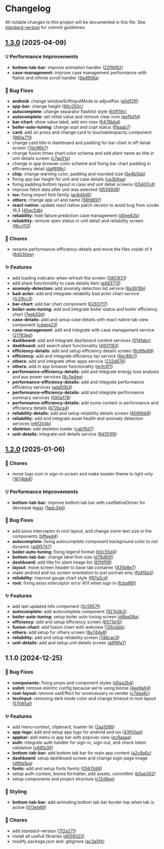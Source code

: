 # Changelog

All notable changes to this project will be documented in this file. See [standard-version](https://github.com/conventional-changelog/standard-version) for commit guidelines.

## [1.3.0](https://github.com/badawi1713/soket-mobile/compare/v1.2.0...v1.3.0) (2025-04-09)


### 💡 Performance Improvements

* **bottom-tab-bar:** improve animation handler ([22f9082](https://github.com/badawi1713/soket-mobile/commit/22f90828b0df430d79bad136acb67b2f59bfc355))
* **case-management:** improve case management performance with flatlist and infinite scroll handler ([9ad959a](https://github.com/badawi1713/soket-mobile/commit/9ad959a33dc4c077ea7168ebfe2f31a59b66ad7d))


### 🐛 Bug Fixes

* **android:** change windowSoftInputMode to adjustPan ([a0df2ff](https://github.com/badawi1713/soket-mobile/commit/a0df2ff34ecd300695cffe2623a10a2bedaae6a3))
* **app-bar:** change height ([96c050c](https://github.com/badawi1713/soket-mobile/commit/96c050ca7b12e56277a1155b800c0446750ecbc7))
* **autocomplete:** change separator flashlist style ([60ff19c](https://github.com/badawi1713/soket-mobile/commit/60ff19cfe0132637d90b38c9fa2f7af939bc5fa1))
* **autocomplete:** set initial value and remove clear icon ([eef5d1d](https://github.com/badawi1713/soket-mobile/commit/eef5d1d23ef9ebf8bfc0f44b031b17c4889feb79))
* **bar-chart:** show value label, add min-max ([6478bbd](https://github.com/badawi1713/soket-mobile/commit/6478bbd3ff2df5659d7df840256533b584882b0c))
* **boiler-auto-tuning:** change sopt and copt status ([ffaaab7](https://github.com/badawi1713/soket-mobile/commit/ffaaab7110c75ced874b379fd3d28842c2814824))
* **card:** add on press and change card to touchableopacity component ([960e711](https://github.com/badawi1713/soket-mobile/commit/960e71122337cbf1a2d80daefb204b975359f027))
* change card title in dashboard and padding for bar chart in eff detail screen ([7dc96b7](https://github.com/badawi1713/soket-mobile/commit/7dc96b70b561ebfaf9c23d8297e3b0557df5edee))
* change fusion times chart color schema and add plant name as title in unit details screen ([c7ae21a](https://github.com/badawi1713/soket-mobile/commit/c7ae21a908648dd0d800c5d366e257fdbad89144))
* change in app browser color scheme and fixing bar chart padding in efficiency detail ([daf699c](https://github.com/badawi1713/soket-mobile/commit/daf699c2a6366240a70d0fbdae5cafc1d04140a7))
* **chip:** change warning color, padding and rounded size ([5e4b5bb](https://github.com/badawi1713/soket-mobile/commit/5e4b5bb7395219601776f90fa4f684f2e3668a36))
* fixing app bar height for unit and case details ([ca3b9aa](https://github.com/badawi1713/soket-mobile/commit/ca3b9aaab99f4d9c23798e55abffe67a7ec41c28))
* fixing padding bottom layout in case and unit detail screens ([05407c4](https://github.com/badawi1713/soket-mobile/commit/05407c417cc04db4ef76b211e355f928dda1779f))
* improve fetch data after unit was selected ([9559808](https://github.com/badawi1713/soket-mobile/commit/9559808b166cd32903a48f36a07ce8d21f085ad8))
* **ios:** fixing import font family ([ac6d4d5](https://github.com/badawi1713/soket-mobile/commit/ac6d4d59e1a7646d9f673c2c971b1ee6fe47374f))
* **others:** change app url and name ([58fd897](https://github.com/badawi1713/soket-mobile/commit/58fd89772af841c4bc5ff904ffaa41e593931ca0))
* **react-native:** update react native patch version to avoid bug from xcode 16.3 ([45ec5db](https://github.com/badawi1713/soket-mobile/commit/45ec5db91a252ef708e53fdc7f2f96aacef6c865))
* **reliability:** hide failure prediction case management ([d0ee82b](https://github.com/badawi1713/soket-mobile/commit/d0ee82bf1ac4b949dfe853138331356ab21c60d9))
* **reliability:** remove open status in unit detail and reliability screen ([f6cc112](https://github.com/badawi1713/soket-mobile/commit/f6cc1123b8ff77369fdb1fbc3cd1069282521690))


### 🚚 Chores

* rename performance-efficiency-details and move the files inside of it ([6d030ee](https://github.com/badawi1713/soket-mobile/commit/6d030eedf9a7b553e7fb9be93866ffa4d21ba9d0))


### ✨ Features

* add loading indicator when refresh the screen ([0803f21](https://github.com/badawi1713/soket-mobile/commit/0803f21e837e2714fb19e718b51a62533dba46b7))
* add share functionality to case details item ([a483713](https://github.com/badawi1713/soket-mobile/commit/a483713043c3eae07e08ce487bd665c52dda400d))
* **anomaly-detection:** add anomaly detection list service ([8a3619b](https://github.com/badawi1713/soket-mobile/commit/8a3619b8422df88fafccab146b2369ccef711217))
* **bad-actor:** add and integrate reliability bad actor chart service ([1c29cc3](https://github.com/badawi1713/soket-mobile/commit/1c29cc32b119bf630ce613ad4513f712d378c432))
* **bar-chart:** add bar chart component ([62837f7](https://github.com/badawi1713/soket-mobile/commit/62837f7c158c6cf28b6c8cdd578aad5dfd92306a))
* **boiler-auto-tuning:** add and integrate boiler status and boiler efficiency chart ([7eeb50d](https://github.com/badawi1713/soket-mobile/commit/7eeb50dcb2fb954d8167647b3825af0c38f6064f))
* **case-details:** add and setup case details with react native tab view component ([cddee23](https://github.com/badawi1713/soket-mobile/commit/cddee23bb3f6b9976f362745558c2ac610490903))
* **case-management:** add and integrate with case management service ([21783ed](https://github.com/badawi1713/soket-mobile/commit/21783ed2bfc3faf61976c86e1032277f8d36a1c6))
* **dashboard:** add and integrate dashboard content services ([514fabc](https://github.com/badawi1713/soket-mobile/commit/514fabc77b71e519fd306a21bd0ffde60f98141a))
* **dashboard:** add search plant functionality ([4931183](https://github.com/badawi1713/soket-mobile/commit/4931183064618017c24037d2df6498461fa4a20f))
* **efficiency-details:** add and setup efficiency details screen ([9c86e89](https://github.com/badawi1713/soket-mobile/commit/9c86e895ee28fd82e68371316b672cebfc136057))
* **efficiency:** add and integrate efficiency kpi service ([6ec86c1](https://github.com/badawi1713/soket-mobile/commit/6ec86c19b52181b05fcd385027b86e300300d6d8))
* **others:** add and integrate other apps service ([232d674](https://github.com/badawi1713/soket-mobile/commit/232d674df79c9fb162bd83d5893791ea58e1f417))
* **others:** add in app browser functionality ([ecfc6f1](https://github.com/badawi1713/soket-mobile/commit/ecfc6f125ee9d87a866ef9116eee872a8deab6e2))
* **performance-efficiency-details:** add and integrate energy loss analysis and aux power services ([8c3e4ee](https://github.com/badawi1713/soket-mobile/commit/8c3e4eece5691efc45ceb2942910327ddbdee745))
* **performance-efficiency-details:** add and integrate performance efficiency services ([add01b3](https://github.com/badawi1713/soket-mobile/commit/add01b3c1f670883933f422b57f2cfb255d35ae9))
* **performance-efficiency-details:** add and integrate performance summary services ([590a178](https://github.com/badawi1713/soket-mobile/commit/590a178359827bd6187acef4ae0014b95c812eb6))
* **performance-efficiency-details:** add some content in performance and efficiency details ([672bca4](https://github.com/badawi1713/soket-mobile/commit/672bca4f598d63f058485294de76a510a5f94ed9))
* **reliability-details:** add and setup reliability details screen ([4089bb9](https://github.com/badawi1713/soket-mobile/commit/4089bb9af62f7f5457d7cc7330fd7acde7eb602d))
* **reliability:** add and integrate asset health and anomaly detection services ([e6f204b](https://github.com/badawi1713/soket-mobile/commit/e6f204b214eb3f50f423ed79746e7ba6fcba0e5c))
* **skeleton:** add skeleton loader ([cab15d7](https://github.com/badawi1713/soket-mobile/commit/cab15d770a4489c59dd33757eb25032d7eeb4738))
* **unit-details:** integrate unit details service ([8d351f6](https://github.com/badawi1713/soket-mobile/commit/8d351f6e22233e54d047cfeceee0fa4a17e00447))

## [1.2.0](https://github.com/badawi1713/soket-mobile/compare/v1.1.0...v1.2.0) (2025-01-06)


### 🚚 Chores

* move logo icon in sign-in screen and make toaster theme to light only ([1674bb6](https://github.com/badawi1713/soket-mobile/commit/1674bb652ff97245eddf6ccc0de8c8fff6bfd7f9))


### 💡 Performance Improvements

* **bottom-tab-bar:** improve bottom tab bar with useNativeDriver for decrease laggy ([1adc34d](https://github.com/badawi1713/soket-mobile/commit/1adc34daa051072765ffddaef5b333c3b824e997))


### 🐛 Bug Fixes

* add axios interceptor in root layout, and change some text size in the components ([bffeed4](https://github.com/badawi1713/soket-mobile/commit/bffeed4a6d23d405005b50f3c7ac41e11a6ef75f))
* **autocomplete:** fixing autocomplete component background color to not dynamic ([ad95747](https://github.com/badawi1713/soket-mobile/commit/ad957473854017f10a7cb395da7950a3aa8c157f))
* **boiler-auto-tuning:** fixing legend format ([b0c55d4](https://github.com/badawi1713/soket-mobile/commit/b0c55d4d624f7e4c0689f8431cd7e805c44d6047))
* **bottom-tab-bar:** change label font size ([d78d65f](https://github.com/badawi1713/soket-mobile/commit/d78d65f75f49d35780bc94feaf248a6406d8c1c1))
* **dashboard:** add title for plant image list ([81f4f58](https://github.com/badawi1713/soket-mobile/commit/81f4f58c4504a509aafb52c4c5970e7e83d93152))
* **layout:** move screen header to base tab container ([935b8e7](https://github.com/badawi1713/soket-mobile/commit/935b8e70cfb11bd7cb8260de639b0b6be813d8e6))
* make android and ios screen orientation to just portrait only ([f04f8a3](https://github.com/badawi1713/soket-mobile/commit/f04f8a36ac1448eb298276678598f5c67232a0c5))
* **reliability:** improve gauge chart style ([f97a2cd](https://github.com/badawi1713/soket-mobile/commit/f97a2cdc0854b3d954cc383d584319e2846180b3))
* **root:** fixing axios interceptor error 401 when sign in ([fcba96f](https://github.com/badawi1713/soket-mobile/commit/fcba96f5d0d29f536a25b02f21e99b6f039ff37b))


### ✨ Features

* add last updated info component ([0c5957f](https://github.com/badawi1713/soket-mobile/commit/0c5957f055ba71effc5817954e97100cf4d69314))
* **autocomplete:** add autocomplete component ([927e0b3](https://github.com/badawi1713/soket-mobile/commit/927e0b33cf8058548bfcb16814600ed30b783ed1))
* **boiler-auto-tuning:** setup boiler auto tuning screen ([d6be08a](https://github.com/badawi1713/soket-mobile/commit/d6be08a87342bf7df87a278eedd8fc41f824eb38))
* **efficiency:** add and setup efficiency screen ([6573e10](https://github.com/badawi1713/soket-mobile/commit/6573e105fddf13ae5a7c8958fa3d1b266ac17cca))
* **fusion-chart:** add fusion chart with webview ([126cbbb](https://github.com/badawi1713/soket-mobile/commit/126cbbbea6190a5d9e99de056cf3d475b6af18fa))
* **others:** add setup for others screen ([8e744e8](https://github.com/badawi1713/soket-mobile/commit/8e744e87c79baaec94bcb04996e80ef01c909efa))
* **reliability:** add and setup reliability screen ([7d6cac0](https://github.com/badawi1713/soket-mobile/commit/7d6cac0cbb2f0ff2dc8a1d25e580ea12001c5b5f))
* **unit-details:** add and setup unit details screen ([a9f9fa7](https://github.com/badawi1713/soket-mobile/commit/a9f9fa7ae604ed46880fe2d3ec67a30f5d1ddaeb))

## 1.1.0 (2024-12-25)


### 🐛 Bug Fixes

* **components:** fixing props and component styles ([d5ea2b4](https://github.com/badawi1713/soket-mobile/commit/d5ea2b4e5309c73216e7f70525ae4ec7cd22dc3b))
* **eslint:** remove eslintrc config because we're using biome ([4ee9a94](https://github.com/badawi1713/soket-mobile/commit/4ee9a9402b3355536c91fdd1536303b83413f0ea))
* **root-layout:** remove useEffect for unnecessary re-render ([c7daa8c](https://github.com/badawi1713/soket-mobile/commit/c7daa8c9a2352fe9f5f61d4f0086c16125f0fc0c))
* **textinput:** removing dark mode color and change timeout in root layout ([57085af](https://github.com/badawi1713/soket-mobile/commit/57085afa14cf64793896f3ff769c6503125229a3))


### ✨ Features

* add menu-context, clipboard, toaster lib ([2aa1086](https://github.com/badawi1713/soket-mobile/commit/2aa10867ce5f66f3d9e949834fd14050907ae49e))
* **app-logo:** add and setup app logo for android and ios ([43f00ad](https://github.com/badawi1713/soket-mobile/commit/43f00ad7fdeb6fc14c6852711d4bdc122b2f0a2a))
* **appbar:** add menu in app bar with popover view ([ec9aaae](https://github.com/badawi1713/soket-mobile/commit/ec9aaae28375949b193e15ca7d84bdc1a4d1075e))
* **auth:** integrate auth handler for sign-in, sign-out, and check token validation ([c66fa36](https://github.com/badawi1713/soket-mobile/commit/c66fa3697791979229303b690045e4d1551aab2d))
* **bottom-tab-bar:** add bottom tab bar for main app content ([a2c8a6c](https://github.com/badawi1713/soket-mobile/commit/a2c8a6c44136e13c9c25577464b5450b92e92cff))
* **dashboard:** setup dashboard screen and change login page image ([d9bb1ea](https://github.com/badawi1713/soket-mobile/commit/d9bb1eaf45167a556ec6922dae243981742aa17a))
* **fonts:** add and setup fonts family ([0567b98](https://github.com/badawi1713/soket-mobile/commit/0567b98badd1471f3e3451d41dd311ab33c4ba3d))
* setup auth-context, biome formatter, add assets, commitlint ([b5ae302](https://github.com/badawi1713/soket-mobile/commit/b5ae302e0174eac143ae56b35b086ab3cc6cd9aa))
* setup components and project structure ([c12d8ee](https://github.com/badawi1713/soket-mobile/commit/c12d8ee2e2948448e0fdb3f3b77f783ecdce79ec))


### 🎨 Styling

* **bottom-tab-bar:** add animating bottom tab bar border top when tab is active ([013eb66](https://github.com/badawi1713/soket-mobile/commit/013eb661a6def40e91bda81ee8a98c4b849530f6))


### 🚚 Chores

* add standard-version ([7f2a271](https://github.com/badawi1713/soket-mobile/commit/7f2a27128b356b65117fd06fb21a6108822a79d7))
* install all usefull libraries ([d059025](https://github.com/badawi1713/soket-mobile/commit/d05902505c76a37c5ed68f622e4f9800fa6396bf))
* modify package.json and .gitignore ([ac3a5fb](https://github.com/badawi1713/soket-mobile/commit/ac3a5fb9474398b6341c0fb6f15035961bf1b5e2))
